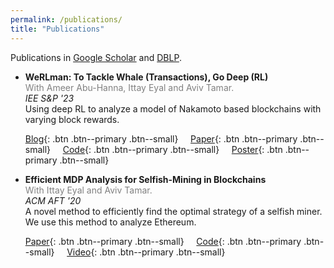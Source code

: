 ```yaml
---
permalink: /publications/
title: "Publications"
---
```


Publications in [Google Scholar](https://scholar.google.com/citations?user=9AshC4gAAAAJ) and [DBLP](https://dblp.org/pid/270/0147.html).

- **WeRLman: To Tackle Whale (Transactions), Go Deep (RL)**<br>
  <font color="gray">With Ameer Abu-Hanna, Ittay Eyal and Aviv Tamar.</font>  
  *IEE S&P '23*  
  Using deep RL to analyze a model of Nakamoto based blockchains with varying block rewards.
  
  [Blog](https://medium.com/@rbrz39/werlman-to-tackle-whale-transactions-go-deep-rl-7f5de2de39d1){: .btn .btn--primary .btn--small} &nbsp; &nbsp;
  [Paper](https://eprint.iacr.org/2022/175){: .btn .btn--primary .btn--small} &nbsp; &nbsp;
  [Code](https://github.com/roibarzur/pto-selfish-mining){: .btn .btn--primary .btn--small} &nbsp; &nbsp;
  [Poster](/assets/pdfs/werlman-systor-poster-2022.pdf){: .btn .btn--primary .btn--small}
- **Efficient MDP Analysis for Selfish-Mining in Blockchains**<br>
  <font color="gray">With Ittay Eyal and Aviv Tamar.</font>  
  *ACM AFT '20*  
  A novel method to efficiently find the optimal strategy of a selfish miner. We use this method to analyze Ethereum.
  
  [Paper](https://dl.acm.org/doi/abs/10.1145/3419614.3423264){: .btn .btn--primary .btn--small} &nbsp; &nbsp;
  [Code](https://github.com/roibarzur/pto-selfish-mining){: .btn .btn--primary .btn--small} &nbsp; &nbsp;
  [Video](https://www.youtube.com/watch?v=P8ESkfCHXZ4){: .btn .btn--primary .btn--small}
